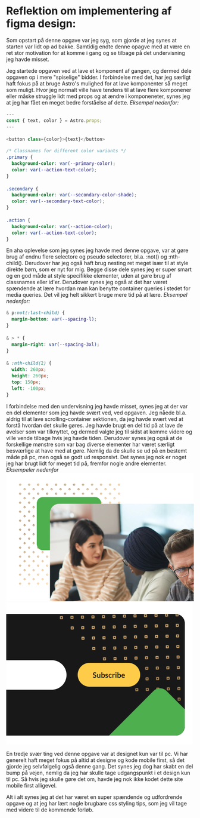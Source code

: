 # Reflektion om implementering af figma design:

Som opstart på denne opgave var jeg syg, som gjorde at jeg synes at starten var lidt op ad bakke. Samtidig endte denne opagve med at være en ret stor motivation for at komme i gang og se tilbage på det undervisning jeg havde misset.

Jeg startede opgaven ved at lave et komponent af gangen, og dermed dele opgaven op i mere "spiselige" bidder. I forbindelse med det, har jeg særligt haft fokus på at bruge Astro's mulighed for at lave komponenter så meget som muligt. Hvor jeg normalt ville have tendens til at lave flere komponener eller måske struggle lidt med props og at ændre i komponeneter, synes jeg at jeg har fået en meget bedre forståelse af dette.
_Eksempel nedenfor:_

```javascript
---
const { text, color } = Astro.props;
---

<button class={color}>{text}</button>
```

```css
/* Classnames for different color variants */
.primary {
  background-color: var(--primary-color);
  color: var(--action-text-color);
}

.secondary {
  background-color: var(--secondary-color-shade);
  color: var(--secondary-text-color);
}

.action {
  background-color: var(--action-color);
  color: var(--action-text-color);
}
```

En aha oplevelse som jeg synes jeg havde med denne opgave, var at gøre brug af endnu flere selectore og pseudo selectorer, bl.a. :not() og :nth-child(). Derudover har jeg også haft brug nesting ret meget især til at style direkte børn, som er nyt for mig. Begge disse dele synes jeg er super smart og en god måde at style specifikke elementer, uden at gøre brug af classnames eller id'er.
Derudover synes jeg også at det har været spændende at lære hvordan man kan benytte container queries i stedet for media queries. Det vil jeg helt sikkert bruge mere tid på at lære. _Eksempel nedenfor:_

```css
& p:not(:last-child) {
  margin-bottom: var(--spacing-l);
}

& > * {
  margin-right: var(--spacing-3xl);
}

& :nth-child(2) {
  width: 260px;
  height: 260px;
  top: 150px;
  left: -100px;
}
```

I forbindelse med den undervisning jeg havde misset, synes jeg at der var en del elementer som jeg havde svært ved, ved opgaven. Jeg nåede bl.a. aldrig til at lave scrolling-container sektionen, da jeg havde svært ved at forstå hvordan det skulle gøres. Jeg havde brugt en del tid på at lave de øvelser som var tilknyttet, og dermed valgte jeg til sidst at komme videre og ville vende tilbage hvis jeg havde tiden.
Derudover synes jeg også at de forskellige mønstre som var bag diverse elementer har været særligt besværlige at have med at gøre. Nemlig da de skulle se ud på en bestemt måde på pc, men også se godt ud responsivt. Det synes jeg nok er noget jeg har brugt lidt for meget tid på, fremfor nogle andre elementer. _Eksempeler nedenfor_
![Alt text](/docs/excample-1.png)
![Alt text](/docs/excample-2.png)

En tredje svær ting ved denne opgave var at designet kun var til pc. Vi har generelt haft meget fokus på altid at designe og kode mobile first, så det gjorde jeg selvfølgelig også denne gang. Det synes jeg dog har skabt en del bump på vejen, nemlig da jeg har skulle tage udgangspunkt i et design kun til pc. Så hvis jeg skulle gøre det om, havde jeg nok ikke kodet dette site mobile first alligevel.

Alt i alt synes jeg at det har været en super spændende og udfordrende opgave og at jeg har lært nogle brugbare css styling tips, som jeg vil tage med videre til de kommende forløb.
